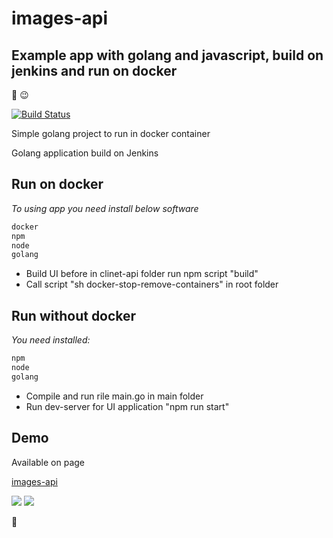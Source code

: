 # images-api

## Example app with golang and javascript, build on jenkins and run on docker

:beers: :wink:

[![Build Status](http://ec2-34-241-76-172.eu-west-1.compute.amazonaws.com/buildStatus/icon?job=images-api-pipeline)](http://ec2-34-241-76-172.eu-west-1.compute.amazonaws.com/buildStatus/icon?job=images-api-pipeline)

Simple golang project to run in docker container

Golang application build on Jenkins 

## Run on docker

_To using  app you need install below software_

```ruby
docker
npm 
node
golang
```

* Build UI before in clinet-api folder run npm script "build"
* Call script "sh docker-stop-remove-containers" in root folder

## Run without  docker

_You need installed:_
```ruby
npm 
node
golang
```

* Compile and run rile main.go in main folder
* Run dev-server for UI application "npm run start"

## Demo

Available on page

[images-api](http://ec2-34-241-76-172.eu-west-1.compute.amazonaws.com/client-api/)

_![](http://ec2-34-241-76-172.eu-west-1.compute.amazonaws.com/api/test/mandelbrot)_
_![](http://ec2-34-241-76-172.eu-west-1.compute.amazonaws.com/api/mandelbrot?zoom=9&ShiftX=-4357&ShiftY=-378)_


:beers:
